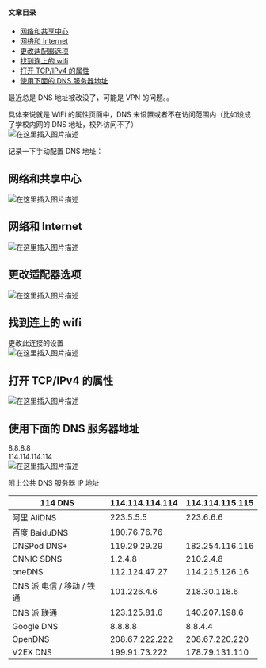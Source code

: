 #### []()文章目录

* [网络和共享中心](#_9)
* [网络和 Internet](#Internet_11)
* [更改适配器选项](#_13)
* [找到连上的 wifi](#wifi_16)
* [打开 TCP/IPv4 的属性](#TCPIPv4_19)
* [使用下面的 DNS 服务器地址](#_DNS__21)

最近总是 DNS 地址被改没了，可能是 VPN 的问题。。

具体来说就是 WiFi 的属性页面中，DNS 未设置或者不在访问范围内（比如设成了学校内网的 DNS 地址，校外访问不了）\
![在这里插入图片描述](https://i-blog.csdnimg.cn/blog_migrate/0adbd1ada5f05fd78464d0083584ebc8.png)

记录一下手动配置 DNS 地址：

## []()[]()网络和共享中心

![在这里插入图片描述](https://i-blog.csdnimg.cn/blog_migrate/a6ed64934cd373a909b3df55e492fa83.png)

## []()[]()网络和 Internet

![在这里插入图片描述](https://i-blog.csdnimg.cn/blog_migrate/af575661ad5ba581d78841b084b53d8d.png)

## []()[]()更改适配器选项

![在这里插入图片描述](https://i-blog.csdnimg.cn/blog_migrate/baa026b7e1eb1bae00d4c66800a0468b.png)

## []()[]()找到连上的 wifi

更改此连接的设置\
![在这里插入图片描述](https://i-blog.csdnimg.cn/blog_migrate/2a9b5f36c00f5c0109cce963c1f138d7.png)

## []()[]()打开 TCP/IPv4 的属性

![在这里插入图片描述](https://i-blog.csdnimg.cn/blog_migrate/c2c2469bbd9db588085c72cab88e8585.png)

## []()[]()使用下面的 DNS 服务器地址

8.8.8.8\
114.114.114.114\
![在这里插入图片描述](https://i-blog.csdnimg.cn/blog_migrate/8a0f95e2536b24b3089f230e514967e0.png)

附上公共 DNS 服务器 IP 地址

| 114 DNS            | 114.114.114.114 | 114.114.115.115 |
| ------------------ | --------------- | --------------- |
| 阿里 AliDNS          | 223.5.5.5       | 223.6.6.6       |
| 百度 BaiduDNS        | 180.76.76.76    |                 |
| DNSPod DNS+        | 119.29.29.29    | 182.254.116.116 |
| CNNIC SDNS         | 1.2.4.8         | 210.2.4.8       |
| oneDNS             | 112.124.47.27   | 114.215.126.16  |
| DNS 派 电信 / 移动 / 铁通 | 101.226.4.6     | 218.30.118.6    |
| DNS 派 联通           | 123.125.81.6    | 140.207.198.6   |
| Google DNS         | 8.8.8.8         | 8.8.4.4         |
| OpenDNS            | 208.67.222.222  | 208.67.220.220  |
| V2EX DNS           | 199.91.73.222   | 178.79.131.110  |
